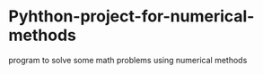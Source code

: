# Pyhthon-project-for-numerical-methods
program to solve some math problems using numerical methods
